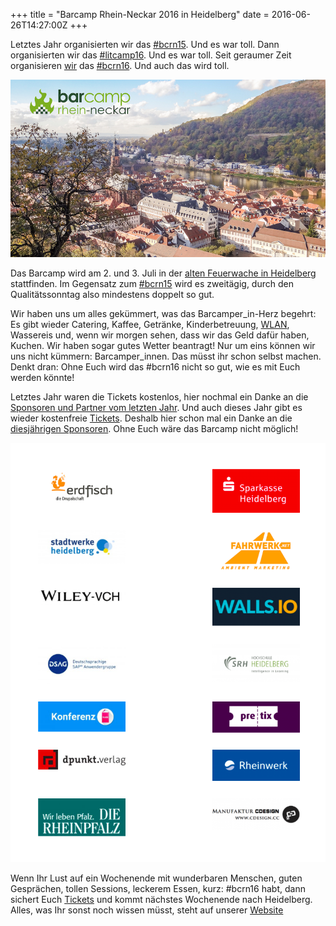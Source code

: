 +++
title = "Barcamp Rhein-Neckar 2016 in Heidelberg"
date = 2016-06-26T14:27:00Z
+++


Letztes Jahr organisierten wir das [#bcrn15](https://bullenscheisse.de/2015/bcrn15/). Und es war toll. Dann organisierten wir das [#litcamp16](https://twitter.com/search?f=tweets&vertical=default&q=%23litcamp16&src=typd). Und es war toll. Seit geraumer Zeit organisieren [wir](https://barcamp.rhein-neckar.me/kontakt/das-team/) das [#bcrn16](https://twitter.com/search?f=tweets&vertical=default&q=%23bcrn16&src=tyah). Und auch das wird toll.

![Bild der Heidelberger Altstadt mit dem Logo des Barcamp Rhein-Neckar](/img/IMG_114.png)

Das Barcamp wird am 2. und 3. Juli in der [alten Feuerwache in Heidelberg](https://barcamp.rhein-neckar.me/menschen-ideen-begegnen/anfahrt/) stattfinden. Im Gegensatz zum [#bcrn15](https://barcamp.rhein-neckar.me/menschen-ideen-begegnen/barcamp-rhein-neckar-2015/) wird es zweitägig, durch den Qualitätssonntag also mindestens doppelt so gut.

Wir haben uns um alles gekümmert, was das Barcamper_in-Herz begehrt: Es gibt wieder Catering, Kaffee, Getränke, Kinderbetreuung, [WLAN](https://www.freifunk-rhein-neckar.de), Wassereis und, wenn wir morgen sehen, dass wir das Geld dafür haben, Kuchen. Wir haben sogar gutes Wetter beantragt! Nur um eins können wir uns nicht kümmern: Barcamper_innen. Das müsst ihr schon selbst machen. Denkt dran: Ohne Euch wird das #bcrn16 nicht so gut, wie es mit Euch werden könnte!

Letztes Jahr waren die Tickets kostenlos, hier nochmal ein Danke an die [Sponsoren und Partner vom letzten Jahr](https://barcamp.rhein-neckar.me/menschen-ideen-begegnen/sponsorenliste-2015/). Und auch dieses Jahr gibt es wieder kostenfreie [Tickets](https://barcamp.rhein-neckar.me/blog/2016/05/01/tickets-fuer-das-barcamp-rhein-neckar-2016/). Deshalb hier schon mal ein Danke an die [diesjährigen Sponsoren](https://barcamp.rhein-neckar.me/menschen-ideen-begegnen/sponsorenliste/). Ohne Euch wäre das Barcamp nicht möglich!

![Alle Sponsoren des #bcrn16 im Überblick](/img/IMG_115.png)

Wenn Ihr Lust auf ein Wochenende mit wunderbaren Menschen, guten Gesprächen, tollen Sessions, leckerem Essen, kurz: #bcrn16 habt, dann sichert Euch [Tickets](https://barcamp.rhein-neckar.me/blog/2016/05/01/tickets-fuer-das-barcamp-rhein-neckar-2016/) und kommt nächstes Wochenende nach Heidelberg. Alles, was Ihr sonst noch wissen müsst, steht auf unserer [Website](https://barcamp.rhein-neckar.me)